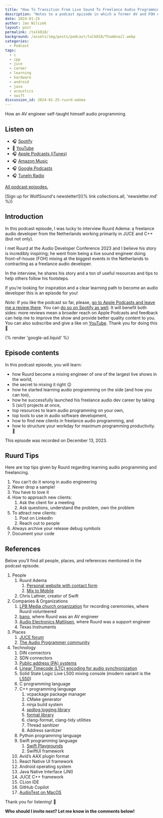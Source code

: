 ```yaml
---
title: "How To Transition From Live Sound To Freelance Audio Programming With Ruurd Adema | WolfTalk #018"
description: "Notes to a podcast episode in which a former AV and FOH engineer shares his journey of becoming a freelance audio developer in C++."
date: 2024-01-25
author: Jan Wilczek
layout: post
permalink: /talk018/
background: /assets/img/posts/podcast/talk018/Thumbnail.webp
categories:
  - Podcast
tags:
  - c
  - cpp
  - juce
  - career
  - learning
  - hardware
  - android
  - java
  - acoustics
  - swift
discussion_id: 2024-01-25-ruurd-adema
---
```

How an AV engineer self-taught himself audio programming.

## Listen on

* 🎧 [Spotify](#)
* 🎥 [YouTube](#)
* 🎧 [Apple Podcasts (iTunes)](#)
* 🎧 [Amazon Music](#)
* 🎧 [Google Podcasts](#)
* 🎧 [TuneIn Radio](#)

[All podcast episodes.](/podcast)

[Sign up for WolfSound's newsletter!]({% link collections.all, 'newsletter.md' %})

## Introduction

In this podcast episode, I was lucky to interview Ruurd Adema: a freelance audio developer from the Netherlands working primarily in JUCE and C++ (but not only).

I met Ruurd at the Audio Developer Conference 2023 and I believe his story is incredibly inspiring; he went from being a live sound engineer doing front-of-house (FOH) mixing at the biggest events in the Netherlands to contracting as a freelance audio developer.

In the interview, he shares his story and a ton of useful resources and tips to help others follow his footsteps.

If you’re looking for inspiration and a clear learning path to become an audio developer this is an episode for you!

*Note:* If you like the podcast so far, please, [go to Apple Podcasts and leave me a review there](https://podcasts.apple.com/us/podcast/wolftalk-podcast-about-audio-programming-people-careers/id1595913701). You can [do so on Spotify as well](https://open.spotify.com/show/5xc7EJiH9shG6zdSC5ejyw?si=eb35597e60a54e70). It will benefit both sides: more reviews mean a broader reach on Apple Podcasts and feedback can help me to improve the show and provide better quality content to you. You can also subscribe and give a like on [YouTube](https://youtube.com/c/WolfSoundAudio). Thank you for doing this 🙏

{% render 'google-ad.liquid' %}

## Episode contents

In this podcast episode, you will learn:

* how Ruurd become a mixing engineer of one of the largest live shows in the world,
* the secret to mixing it right 😉
* how he started learning audio programming on the side (and how you can too),
* how he successfully launched his freelance audio dev career by taking 5 (sic!) projects at once,
* top resources to learn audio programming on your own,
* top tools to use in audio software development,
* how to find new clients in freelance audio programming, and
* how to structure your workday for maximum programming productivity. 🚀

This episode was recorded on December 13, 2023.

## Ruurd Tips

Here are top tips given by Ruurd regarding learning audio programming and freelancing.

1. You can’t do it wrong in audio engineering
2. Never drop a sample!
3. You have to love it
4. How to approach new clients:
    1. Ask the client for a meeting
    2. Ask questions, understand the problem, own the problem
5. To attract new clients:
    1. Post on LinkedIn
    2. Reach out to people
6. Always archive your release debug symbols
7. Document your code

## References

Below you’ll find all people, places, and references mentioned in the podcast episode.

1. People
    1. Ruurd Adema
        1. [Personal website with contact form](https://soundondigital.com/)
        2. [Mix to Mobile](https://soundondigital.com/products/mix-to-mobile/)
    2. Chris Lattner, creator of Swift
2. Companies & Organizations
    1. [LPB Media church organization](https://lpbmedia.nl/) for recording ceremonies, where Ruurd volunteered
    2. [bano](https://www.bano.nl/en/home), where Ruurd was an AV engineer
    3. [Audio Electronics Mattijsen](https://aem.nl/), where Ruurd was a support engineer
    4. Texas Instruments
3. Places
    1. [JUCE forum](https://forum.juce.com/)
    2. [The Audio Programmer community](https://www.theaudioprogrammer.com/discord)
4. Technology
    1. DIN connectors
    2. SDN connectors
    3. [Public address (PA) systems](https://en.wikipedia.org/wiki/Public_address_system)
    4. [Linear Timecode (LTC) encoding for audio synchronization](https://en.wikipedia.org/wiki/Linear_timecode)
    5. Solid State Logic Live L500 mixing console (modern variant is the [L550](https://solidstatelogic.com/products/l550))
    6. C programming language
    7. C++ programming language
        1. vcpackage package manager
        2. CMake generator
        3. ninja build system
        4. [spdlog logging library](https://github.com/gabime/spdlog)
        5. [format library](https://github.com/fmtlib/fmt)
        6. clang-format, clang-tidy utilities
        7. Thread sanitizer
        8. Address sanitizer
    8. Python programming language
    9. Swift programming language
        1. [Swift Playgrounds](https://developer.apple.com/swift-playgrounds/)
        2. SwiftUI framework
    10. Avid’s AAX plugin format
    11. React Native UI framework
    12. Android operating system
    13. Java Native Interface (JNI)
    14. JUCE C++ framework
    15. CLion IDE
    16. GitHub Copilot
    17. [AudioTest on MacOS](https://apps.apple.com/us/app/audiotest/id540608828?mt=12)

Thank you for listening! 🙏

**Who should I invite next? Let me know in the comments below!**
